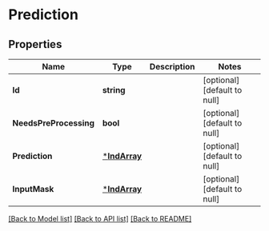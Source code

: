 # Prediction

## Properties
Name | Type | Description | Notes
------------ | ------------- | ------------- | -------------
**Id** | **string** |  | [optional] [default to null]
**NeedsPreProcessing** | **bool** |  | [optional] [default to null]
**Prediction** | [***IndArray**](INDArray.md) |  | [optional] [default to null]
**InputMask** | [***IndArray**](INDArray.md) |  | [optional] [default to null]

[[Back to Model list]](../README.md#documentation-for-models) [[Back to API list]](../README.md#documentation-for-api-endpoints) [[Back to README]](../README.md)


